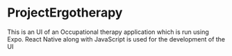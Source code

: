 # ProjectErgotherapy
This is an UI of an Occupational therapy application which is run using Expo.
React Native along with JavaScript is used for the development of the UI
